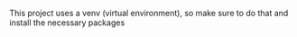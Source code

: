 This project uses a venv (virtual environment), so make sure to do that and install the necessary packages